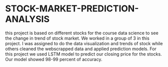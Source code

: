 # STOCK-MARKET-PREDICTION-ANALYSIS
this project is based on different stocks for the course data science to see the change in trend of stock market.
We worked in a group of 3 in this project. I was assigned to do the data visualization and trends of stock while others cleaned the webscrapped data and applied prediction models. For this project we used LSTM model to predict our closing price for the stocks. Our model showed 98-99 percent of accuracy.

